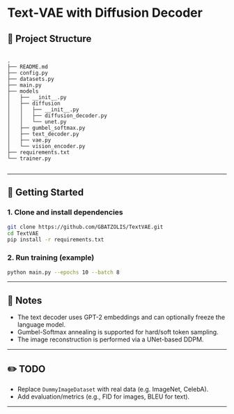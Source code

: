 # Text‑VAE with Diffusion Decoder

## 🧱 Project Structure

```

.
├── README.md
├── config.py
├── datasets.py
├── main.py
├── models
│   ├── __init__.py
│   ├── diffusion
│   │   ├── __init__.py
│   │   ├── diffusion_decoder.py
│   │   └── unet.py
│   ├── gumbel_softmax.py
│   ├── text_decoder.py
│   ├── vae.py
│   └── vision_encoder.py
├── requirements.txt
└── trainer.py


````

---

## 🚀 Getting Started

### 1. Clone and install dependencies

```bash
git clone https://github.com/GBATZOLIS/TextVAE.git
cd TextVAE
pip install -r requirements.txt
````

### 2. Run training (example)

```bash
python main.py --epochs 10 --batch 8
```

---

## 🧪 Notes

* The text decoder uses GPT-2 embeddings and can optionally freeze the language model.
* Gumbel-Softmax annealing is supported for hard/soft token sampling.
* The image reconstruction is performed via a UNet-based DDPM.

---

## ✏️ TODO

* Replace `DummyImageDataset` with real data (e.g. ImageNet, CelebA).
* Add evaluation/metrics (e.g., FID for images, BLEU for text).

---



